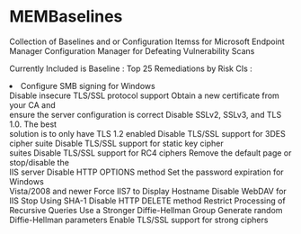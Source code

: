 # MEMBaselines
Collection of Baselines and or Configuration Itemss for Microsoft Endpoint Manager Configuration Manager for Defeating Vulnerability Scans

Currently Included is
Baseline : Top 25 Remediations by Risk
CIs : <li>Configure SMB signing for Windows</li>
Disable insecure TLS/SSL protocol support
Obtain a new certificate from your CA and<br>ensure the server configuration is correct
Disable SSLv2, SSLv3, and TLS 1.0. The best<br>solution is to only have TLS 1.2 enabled
Disable TLS/SSL support for 3DES cipher suite
Disable TLS/SSL support for static key cipher<br>suites
Disable TLS/SSL support for RC4 ciphers
Remove the default page or stop/disable the<br>IIS server
Disable HTTP OPTIONS method
Set the password expiration for Windows<br>Vista/2008 and newer
Force IIS7 to Display Hostname
Disable WebDAV for IIS
Stop Using SHA-1
Disable HTTP DELETE method
Restrict Processing of Recursive Queries
Use a Stronger Diffie-Hellman Group
Generate random Diffie-Hellman parameters
Enable TLS/SSL support for strong ciphers

